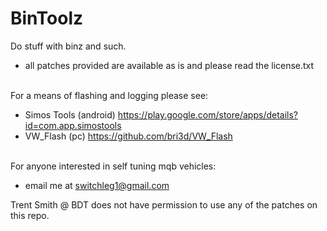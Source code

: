 # BinToolz
Do stuff with binz and such.
  - all patches provided are available as is and please read the license.txt<br><br>

For a means of flashing and logging please see:
  - Simos Tools (android) https://play.google.com/store/apps/details?id=com.app.simostools
  - VW_Flash (pc) https://github.com/bri3d/VW_Flash<br><br>

For anyone interested in self tuning mqb vehicles:
  - email me at switchleg1@gmail.com

Trent Smith @ BDT does not have permission to use any of the patches on this repo.
